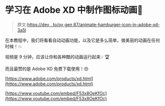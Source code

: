 # 学习在 Adobe XD 中制作图标动画🎨

> 原文:[https://dev . to/oy gen 87/animate-hamburger-icon-in-adobe-xd-3a5l](https://dev.to/oygen87/animate-hamburger-icon-in-adobe-xd-3a5l)

在本教程中，我们将看看自动动画功能，以及它是多么简单，做美丽的动画在任何时候！💥

视频是 9 分钟，应该让你和各种酷的动画运行起来💡 🏆

而且最赞的是 Adobe XD 免费下载使用！😍

[https://www.adobe.com/products/xd.html](https://www.adobe.com/products/xd.html)

[https://www.youtube.com/embed/F53x8OeKfOc](https://www.youtube.com/embed/F53x8OeKfOc)